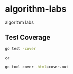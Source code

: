 # algorithm-labs

algorithm labs

## Test Coverage

```bash
go test -cover
```

or

```bash
go tool cover -html=cover.out
```
